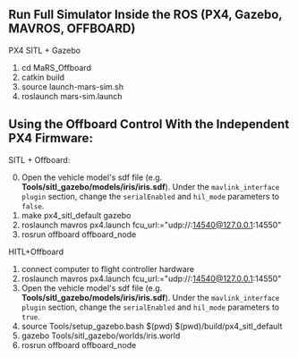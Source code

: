 ## Run Full Simulator Inside the ROS (PX4, Gazebo, MAVROS, OFFBOARD)
PX4 SITL + Gazebo
1. cd MaRS_Offboard
2. catkin build
3. source launch-mars-sim.sh
4. roslaunch mars-sim.launch

## Using the Offboard Control With the Independent PX4 Firmware:

SITL + Offboard:

0. Open the vehicle model's sdf file (e.g. **Tools/sitl_gazebo/models/iris/iris.sdf**).
Under the `mavlink_interface plugin` section, change the `serialEnabled` and `hil_mode` parameters to `false`.
1. make px4_sitl_default gazebo
2. roslaunch mavros px4.launch fcu_url:="udp://:14540@127.0.0.1:14550"
3. rosrun offboard offboard_node


HITL+Offboard

1. connect computer to flight controller hardware
2. roslaunch mavros px4.launch fcu_url:="udp://:14540@127.0.0.1:14550"
3. Open the vehicle model's sdf file (e.g. **Tools/sitl_gazebo/models/iris/iris.sdf**).
Under the `mavlink_interface plugin` section, change the `serialEnabled` and `hil_mode` parameters to `true`.
4. source Tools/setup_gazebo.bash $(pwd) $(pwd)/build/px4_sitl_default
5. gazebo Tools/sitl_gazebo/worlds/iris.world
6. rosrun offboard offboard_node



